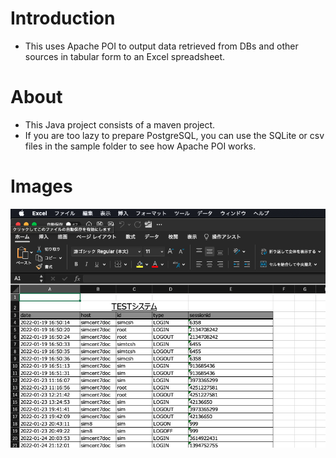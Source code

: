 # Introduction

* This uses Apache POI to output data retrieved from DBs and other sources in tabular form to an Excel spreadsheet. 

# About

* This Java project consists of a maven project.
* If you are too lazy to prepare PostgreSQL, you can use the SQLite or csv files in the sample folder to see how Apache POI works.

# Images
<img src="/images/screenshot.png" >
